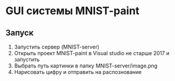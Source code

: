 # GUI системы MNIST-paint
## Запуск
1. Запустить сервер (MNIST-server)
1. Открыть проект MNIST-paint в Visual studio не старше 2017 и запустить
1. Выбрать путь картинки в папку MNIST-server/image.png
1. Нарисовать цифру и отправить на распознование
